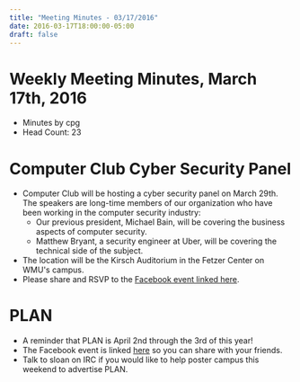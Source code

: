 ```yaml
---
title: "Meeting Minutes - 03/17/2016"
date: 2016-03-17T18:00:00-05:00
draft: false
---
```


# Weekly Meeting Minutes, March 17th, 2016

- Minutes by cpg
- Head Count: 23

# Computer Club Cyber Security Panel

- Computer Club will be hosting a cyber security panel on March 29th. The speakers are long-time members of our organization who have been working in the computer security industry:
  - Our previous president, Michael Bain, will be covering the business aspects of computer security.
  - Matthew Bryant, a security engineer at Uber, will be covering the technical side of the subject.
- The location will be the Kirsch Auditorium in the Fetzer Center on WMU's campus.
- Please share and RSVP to the [Facebook event linked here](https://www.facebook.com/events/1718421571711994/).

# PLAN

- A reminder that PLAN is April 2nd through the 3rd of this year!
- The Facebook event is linked [here](https://www.facebook.com/events/780603055416605/) so you can share with your friends.
- Talk to sloan on IRC if you would like to help poster campus this weekend to advertise PLAN.
